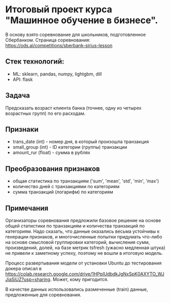 # Итоговый проект курса "Машинное обучение в бизнесе".
В основу взято соревнование для школьников, подготовленное Сбербанком.
Страница соревнования: https://ods.ai/competitions/sberbank-sirius-lesson
## Стек технологий:
* ML: sklearn, pandas, numpy, lightgbm, dill
* API: flask

## Задача
Предсказать возраст клиента банка (точнее, одну из четырех возрастных групп) по его расходам.

## Признаки
- trans_date (int) - номер дня, в который произошла транзакция
- small_group (int) - ID категории (группы) транзакции
- amount_rur (float) -  сумма в рублях

## Преобразования признаков
- общая статистика по транзакциям ('sum', 'mean', 'std', 'min', 'max')
- количество дней с транзакциями по категориям
- сумма транзакций (логарифм) по категориям

## Примечания
Организаторы соревнования предложили базовое решение на основе общей статистики по транзакциям и количества транзакций по категориям. Надо сказать, что данные оказались весьма устойчивы к генерации признаков, и многочисленные попытки придумать что-либо на основе смысловой группировки категорий, вычисления сумм, произведений, долей, на базе метрик tsfresh (ужасно медленная штука) не привели к заметному успеху, поэтому не вошли в итоговую модель.

Процесс развертывания модели от установки Ubuntu до тестирования докера описал в https://colab.research.google.com/drive/1HPpIUdbdkJgNxSpK0AXYTO_WJJiaSiUZ?usp=sharing. Может, кому пригодится.

В качестве данных использовались размеченные (train) данные, предложенные для соревнования.
